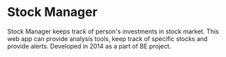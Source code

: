 Stock Manager
=============
Stock Manager keeps track of person's investments in stock market. This web app can provide analysis tools, keep track of specific stocks and provide alerts. Developed in 2014 as a part of BE project.
